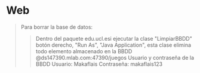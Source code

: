 # Web
> Para borrar la base de datos:
>> Dentro del paquete edu.ucl.esi ejecutar la clase "LimpiarBBDD" botón derecho, "Run As", "Java Application", esta clase elimina todo elemento almacenado en la BBDD @ds147390.mlab.com:47390/juegos
> Usuario y contraseña de la BBDD
>> Usuario: Makaflais
>> Contraseña: makaflais123
